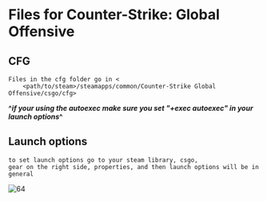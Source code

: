 # Files for Counter-Strike: Global Offensive 

## CFG
	Files in the cfg folder go in <
		<path/to/steam>/steamapps/common/Counter-Strike Global Offensive/csgo/cfg>
**^_if your using the autoexec make sure you set "+exec autoexec" in your launch options_^**

## Launch options 
	to set launch options go to your steam library, csgo, 
	gear on the right side, properties, and then launch options will be in general



![64](https://user-images.githubusercontent.com/98784369/161452258-ee95a9e9-e5b1-4ab8-8990-1d932233fecf.png)

